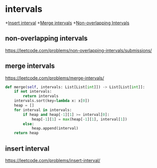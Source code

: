 # intervals
+[Insert interval](#insert-interval)
+[Merge intervals](#merge-intervals)
+[Non-overlapping Intervals](#non-overlapping-intervals)

## non-overlapping intervals

https://leetcode.com/problems/non-overlapping-intervals/submissions/

## merge intervals

https://leetcode.com/problems/merge-intervals/

```python
def merge(self, intervals: List[List[int]]) -> List[List[int]]:
    if not intervals:
        return intervals
    intervals.sort(key=lambda x: x[0])
    heap = []
    for interval in intervals:
        if heap and heap[-1][1] >= interval[0]:
            heap[-1][1] = max(heap[-1][1], interval[1])
        else:
            heap.append(interval)
    return heap


```

## insert interval

https://leetcode.com/problems/insert-interval/
